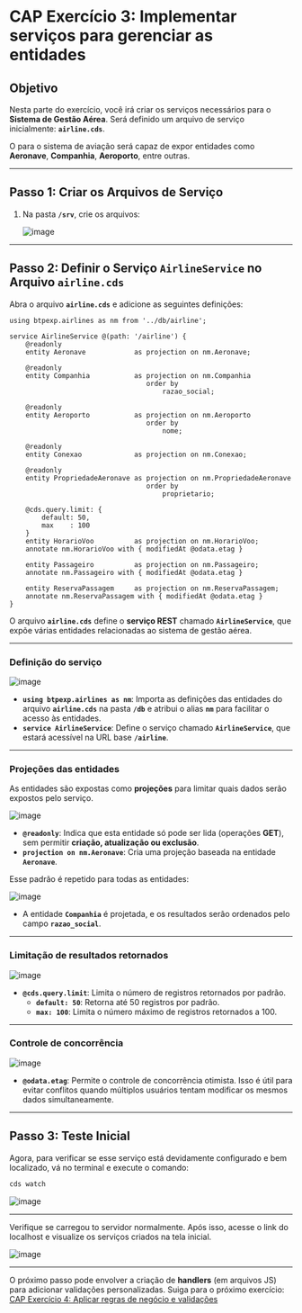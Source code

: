 # CAP Exercício 3: Implementar serviços para gerenciar as entidades

## **Objetivo**  
Nesta parte do exercício, você irá criar os serviços necessários para o **Sistema de Gestão Aérea**. Será definido um arquivo de serviço inicialmente: **`airline.cds`**.

O para o sistema de aviação será capaz de expor entidades como **Aeronave**, **Companhia**, **Aeroporto**, entre outras.

---

## **Passo 1: Criar os Arquivos de Serviço**
1. Na pasta **`/srv`**, crie os arquivos:

   ![image](https://github.com/user-attachments/assets/1d8311b2-001e-4c6e-a705-71188240e27a)

---

## **Passo 2: Definir o Serviço `AirlineService` no Arquivo `airline.cds`**
Abra o arquivo **`airline.cds`** e adicione as seguintes definições:

```cds
using btpexp.airlines as nm from '../db/airline';

service AirlineService @(path: '/airline') {
    @readonly
    entity Aeronave            as projection on nm.Aeronave;

    @readonly
    entity Companhia           as projection on nm.Companhia
                                  order by
                                      razao_social;

    @readonly
    entity Aeroporto           as projection on nm.Aeroporto
                                  order by
                                      nome;

    @readonly
    entity Conexao             as projection on nm.Conexao;

    @readonly
    entity PropriedadeAeronave as projection on nm.PropriedadeAeronave
                                  order by
                                      proprietario;

    @cds.query.limit: {
        default: 50,
        max    : 100
    }
    entity HorarioVoo          as projection on nm.HorarioVoo;
    annotate nm.HorarioVoo with { modifiedAt @odata.etag }

    entity Passageiro          as projection on nm.Passageiro;
    annotate nm.Passageiro with { modifiedAt @odata.etag }

    entity ReservaPassagem     as projection on nm.ReservaPassagem;
    annotate nm.ReservaPassagem with { modifiedAt @odata.etag }
}
```

O arquivo **`airline.cds`** define o **serviço REST** chamado **`AirlineService`**, que expõe várias entidades relacionadas ao sistema de gestão aérea.

---

### **Definição do serviço**

![image](https://github.com/user-attachments/assets/0ee81e8b-e5e5-44f3-8fa8-d59f34c542f6)

- **`using btpexp.airlines as nm`**: Importa as definições das entidades do arquivo **`airline.cds`** na pasta **`/db`** e atribui o alias **`nm`** para facilitar o acesso às entidades.
- **`service AirlineService`**: Define o serviço chamado **`AirlineService`**, que estará acessível na URL base **`/airline`**.

---

### **Projeções das entidades**
As entidades são expostas como **projeções** para limitar quais dados serão expostos pelo serviço.

![image](https://github.com/user-attachments/assets/5ab66fbe-8716-4c5f-991b-c41e96d3ab4a)

- **`@readonly`**: Indica que esta entidade só pode ser lida (operações **GET**), sem permitir **criação, atualização ou exclusão**.
- **`projection on nm.Aeronave`**: Cria uma projeção baseada na entidade **`Aeronave`**.

Esse padrão é repetido para todas as entidades:

![image](https://github.com/user-attachments/assets/a6ed51e5-8d40-4c0e-b6f8-218b986e1535)

- A entidade **`Companhia`** é projetada, e os resultados serão ordenados pelo campo **`razao_social`**.

---

### **Limitação de resultados retornados**

![image](https://github.com/user-attachments/assets/24c460ac-9229-4688-863e-a89cc69cef90)

- **`@cds.query.limit`**: Limita o número de registros retornados por padrão.
  - **`default: 50`**: Retorna até 50 registros por padrão.
  - **`max: 100`**: Limita o número máximo de registros retornados a 100.

---

### **Controle de concorrência**

![image](https://github.com/user-attachments/assets/525a5fef-3715-4c66-8f3f-82c254d03e5f)

- **`@odata.etag`**: Permite o controle de concorrência otimista. Isso é útil para evitar conflitos quando múltiplos usuários tentam modificar os mesmos dados simultaneamente.

---

## Passo 3: Teste Inicial 

Agora, para verificar se esse serviço está devidamente configurado e bem localizado, vá no terminal e execute o comando:

```sh
cds watch
```

![image](https://github.com/user-attachments/assets/6bf2393a-a588-440e-958a-3911f2d1dfdc)

---

Verifique se carregou to servidor normalmente. Após isso, acesse o link do localhost e visualize os serviços criados na tela inicial.

![image](https://github.com/user-attachments/assets/10a2bb67-8905-4d40-813c-fa33eef2ce49)

---

O próximo passo pode envolver a criação de **handlers** (em arquivos JS) para adicionar validações personalizadas. Suiga para o próximo exercício: [CAP Exercício 4: Aplicar regras de negócio e validações](https://github.com/ViniciusInfinitfy/btp-experience-AD267/tree/main/exercises/ex4)
